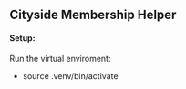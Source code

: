 ## Cityside Membership Helper

#### Setup:

Run the virtual enviroment: 

- source .venv/bin/activate
